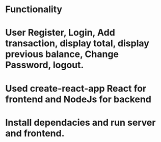 # Functionality
# User Register, Login, Add transaction, display total, display previous balance, Change Password, logout.

# Used create-react-app React for frontend and NodeJs for backend

# Install dependacies and run server and frontend.
